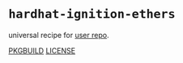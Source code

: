 # `hardhat-ignition-ethers`

universal recipe for [user repo](../themartiancompany/ur).

[PKGBUILD](PKGBUILD)
[LICENSE](COPYING)
